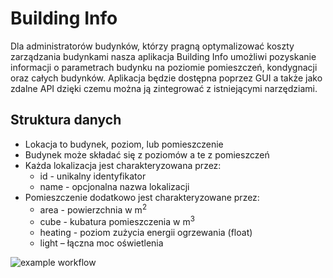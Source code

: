 # Building Info
Dla administratorów budynków, którzy pragną optymalizować koszty zarządzania budynkami  nasza aplikacja Building Info umożliwi pozyskanie informacji o parametrach budynku na poziomie pomieszczeń, kondygnacji oraz całych budynków. Aplikacja będzie dostępna poprzez GUI a także jako zdalne API dzięki czemu można ją zintegrować z istniejącymi narzędziami.

## Struktura danych
* Lokacja to budynek, poziom, lub pomieszczenie
* Budynek może składać się z poziomów a te z pomieszczeń
* Każda lokalizacja jest charakteryzowana przez:
   - id - unikalny identyfikator
   - name - opcjonalna nazwa lokalizacji
* Pomieszczenie dodatkowo jest charakteryzowane przez:
   - area - powierzchnia w m<sup>2</sup>
   - cube - kubatura pomieszczenia w m<sup>3</sup>
   - heating - poziom zużycia energii ogrzewania (float)
   - light – łączna moc oświetlenia
   
![example workflow](https://github.com/HubertLuszkiewicz/Building-Info/actions/workflows/ci.yml/badge.svg)
